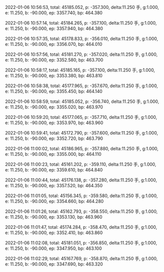 2022-01-06 10:56:53, total: 45185.052, p: -357.300, delta:11.250 手, g:1.000, e: 11.250, b: -90.000, ep: 3357.740, bp: 464.380

2022-01-06 10:57:14, total: 45184.265, p: -357.100, delta:11.250 手, g:1.000, e: 11.250, b: -90.000, ep: 3357.940, bp: 464.380

2022-01-06 10:57:35, total: 45178.833, p: -356.010, delta:11.250 手, g:1.000, e: 11.250, b: -90.000, ep: 3356.070, bp: 464.010

2022-01-06 10:57:56, total: 45181.270, p: -357.020, delta:11.250 手, g:1.000, e: 11.250, b: -90.000, ep: 3352.580, bp: 463.700

2022-01-06 10:58:17, total: 45185.165, p: -357.100, delta:11.250 手, g:1.000, e: 11.250, b: -90.000, ep: 3353.380, bp: 463.810

2022-01-06 10:58:38, total: 45177.965, p: -357.670, delta:11.250 手, g:1.000, e: 11.250, b: -90.000, ep: 3355.450, bp: 464.140

2022-01-06 10:58:59, total: 45185.052, p: -356.740, delta:11.250 手, g:1.000, e: 11.250, b: -90.000, ep: 3355.020, bp: 463.970

2022-01-06 10:59:20, total: 45177.065, p: -357.710, delta:11.250 手, g:1.000, e: 11.250, b: -90.000, ep: 3353.970, bp: 463.960

2022-01-06 10:59:41, total: 45172.790, p: -357.600, delta:11.250 手, g:1.000, e: 11.250, b: -90.000, ep: 3352.720, bp: 463.790

2022-01-06 11:00:02, total: 45186.965, p: -357.880, delta:11.250 手, g:1.000, e: 11.250, b: -90.000, ep: 3355.000, bp: 464.110

2022-01-06 11:00:23, total: 45161.202, p: -359.110, delta:11.250 手, g:1.000, e: 11.250, b: -90.000, ep: 3359.610, bp: 464.840

2022-01-06 11:00:44, total: 45176.138, p: -357.280, delta:11.250 手, g:1.000, e: 11.250, b: -90.000, ep: 3357.520, bp: 464.350

2022-01-06 11:01:05, total: 45156.345, p: -359.580, delta:11.250 手, g:1.000, e: 11.250, b: -90.000, ep: 3354.660, bp: 464.280

2022-01-06 11:01:26, total: 45162.793, p: -358.550, delta:11.250 手, g:1.000, e: 11.250, b: -90.000, ep: 3353.130, bp: 463.960

2022-01-06 11:01:47, total: 45174.284, p: -358.470, delta:11.250 手, g:1.000, e: 11.250, b: -90.000, ep: 3352.410, bp: 463.860

2022-01-06 11:02:08, total: 45181.051, p: -356.850, delta:11.250 手, g:1.000, e: 11.250, b: -90.000, ep: 3347.950, bp: 463.100

2022-01-06 11:02:29, total: 45167.769, p: -358.870, delta:11.250 手, g:1.000, e: 11.250, b: -90.000, ep: 3347.690, bp: 463.320